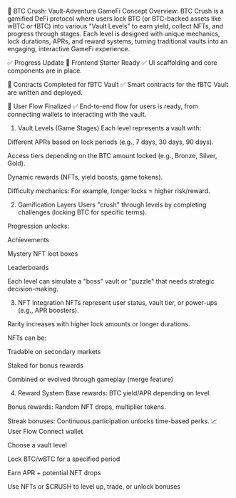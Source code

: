 🚀 BTC Crush: Vault-Adventure GameFi
Concept Overview:
BTC Crush is a gamified DeFi protocol where users lock BTC (or BTC-backed assets like wBTC or fBTC) into various "Vault Levels" to earn yield, collect NFTs, and progress through stages. Each level is designed with unique mechanics, lock durations, APRs, and reward systems, turning traditional vaults into an engaging, interactive GameFi experience.


✅ Progress Update
🧱 Frontend Starter Ready ✅
 UI scaffolding and core components are in place.


📜 Contracts Completed for fBTC Vault ✅
 Smart contracts for the fBTC Vault are written and deployed.


🔁 User Flow Finalized ✅
 End-to-end flow for users is ready, from connecting wallets to interacting with the vault.


1. Vault Levels (Game Stages)
Each level represents a vault with:


Different APRs based on lock periods (e.g., 7 days, 30 days, 90 days).


Access tiers depending on the BTC amount locked (e.g., Bronze, Silver, Gold).


Dynamic rewards (NFTs, yield boosts, game tokens).


Difficulty mechanics: For example, longer locks = higher risk/reward.


2. Gamification Layers
Users "crush" through levels by completing challenges (locking BTC for specific terms).


Progression unlocks:


Achievements


Mystery NFT loot boxes


Leaderboards


Each level can simulate a "boss" vault or "puzzle" that needs strategic decision-making.


3. NFT Integration
NFTs represent user status, vault tier, or power-ups (e.g., APR boosters).


Rarity increases with higher lock amounts or longer durations.


NFTs can be:


Tradable on secondary markets


Staked for bonus rewards


Combined or evolved through gameplay (merge feature)


4. Reward System
Base rewards: BTC yield/APR depending on level.


Bonus rewards: Random NFT drops, multiplier tokens.


Streak bonuses: Continuous participation unlocks time-based perks.
📈 User Flow
Connect wallet


Choose a vault level


Lock BTC/wBTC for a specified period


Earn APR + potential NFT drops


Use NFTs or $CRUSH to level up, trade, or unlock bonuses


